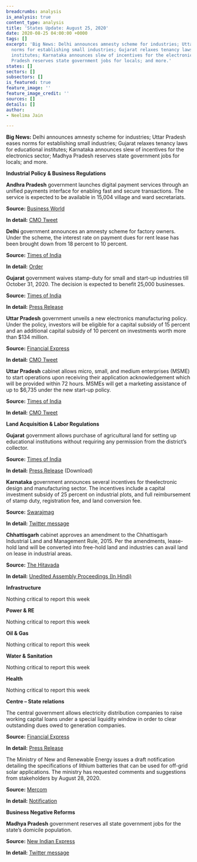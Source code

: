 ```yaml
---
breadcrumbs: analysis
is_analysis: true
content_type: analysis
title: 'States Update: August 25, 2020'
date: 2020-08-25 04:00:00 +0000
tags: []
excerpt: 'Big News: Delhi announces amnesty scheme for industries; Uttar Pradesh eases
  norms for establishing small industries; Gujarat relaxes tenancy laws for educational
  institutes; Karnataka announces slew of incentives for the electronics sector; Madhya
  Pradesh reserves state government jobs for locals; and more.'
states: []
sectors: []
subsectors: []
is_featured: true
feature_image: ''
feature_image_credit: ''
sources: []
details: []
author:
- Neelima Jain

---
```

**Big News:** Delhi announces amnesty scheme for industries; Uttar Pradesh eases norms for establishing small industries; Gujarat relaxes tenancy laws for educational institutes; Karnataka announces slew of incentives for the electronics sector; Madhya Pradesh reserves state government jobs for locals; and more.  
 

**Industrial Policy & Business Regulations**

**Andhra Pradesh** government launches digital payment services through an unified payments interface for enabling fast and secure transactions. The service is expected to be available in 15,004 village and ward secretariats.

**Source:** [Business World](http://www.businessworld.in/article/Andhra-CM-launches-UPI-facility-in-village-ward-secretariats/18-08-2020-309842/)

**In detail:** [CMO Tweet](https://twitter.com/AndhraPradeshCM/status/1295348146944356353?s=20)

**Delhi** government announces an amnesty scheme for factory owners. Under the scheme, the interest rate on payment dues for rent lease has been brought down from 18 percent to 10 percent.

**Source:** [Times of India](https://timesofindia.indiatimes.com/city/delhi/delhi-government-announces-relief-for-traders/articleshow/77696030.cms)

**In detail:** [Order](http://www.dsiidc.org/dsidc/14082020order-rl-amnestyscheme.pdf)

**Gujarat** government waives stamp-duty for small and start-up industries till October 31, 2020. The decision is expected to benefit 25,000 businesses.

**Source:** [Times of India](https://timesofindia.indiatimes.com/city/ahmedabad/to-revive-small-industries-start-ups-gujarat-announce-stamp-duty-waiving/articleshow/77679427.cms)

**In detail:** [Press Release](https://gujaratinformation.net/article/?id=MTk5OTQ=)

**Uttar Pradesh** government unveils a new electronics manufacturing policy. Under the policy, investors will be eligible for a capital subsidy of 15 percent and an additional capital subsidy of 10 percent on investments worth more than $134 million.

**Source:** [Financial Express](https://www.financialexpress.com/industry/uttar-pradesh-unveils-new-electronics-manufacturing-policy/2059211/)

**In detail:** [CMO Tweet](https://twitter.com/CMOfficeUP/status/1295977175661699077)

**Uttar Pradesh** cabinet allows micro, small, and medium enterprises (MSME) to start operations upon receiving their application acknowledgement which will be provided within 72 hours. MSMEs will get a marketing assistance of up to $6,735 under the new start-up policy.

**Source:** [Times of India](https://timesofindia.indiatimes.com/city/lucknow/up-govt-eases-norms-for-establishing-msme-units/articleshow/77623313.cms)

**In detail:** [CMO Tweet](https://twitter.com/CMOfficeUP/status/1295976124430733313?s=20)

**Land Acquisition & Labor Regulations**

**Gujarat** government allows purchase of agricultural land for setting up educational institutions without requiring any permission from the district’s collector.

**Source:** [Times of India](https://timesofindia.indiatimes.com/city/ahmedabad/curbs-eased-to-buy-agricultural-land-for-setting-up-education-institutions/articleshow/77665840.cms)

**In detail:** [Press Release](https://gujaratinformation.net/article/?id=MTk5MjI=) (Download)

**Karnataka** government announces several incentives for theelectronic design and manufacturing sector. The incentives include a capital investment subsidy of 25 percent on industrial plots, and full reimbursement of stamp duty, registration fee, and land conversion fee.

**Source:** [Swarajmag](https://swarajyamag.com/insta/karnataka-announces-major-incentives-for-electronic-design-and-manufacturing-sector-including-land-subsidy)

**In detail:** [Twitter message](https://twitter.com/drashwathcn/status/1296052738606817280)

**Chhattisgarh** cabinet approves an amendment to the Chhattisgarh Industrial Land and Management Rule, 2015. Per the amendments, lease-hold land will be converted into free-hold land and industries can avail land on lease in industrial areas.

**Source:** [The Hitavada](https://www.thehitavada.com/Encyc/2020/8/21/Cabinet-approves-33-key-proposals.html)

**In detail:** [Unedited Assembly Proceedings (In Hindi)](http://www.cgvidhansabha.gov.in/hindi_new/satra/fifth_assembly/seventh/proc25082020/proc25082020.pdf)

**Infrastructure**

Nothing critical to report this week

**Power & RE**

Nothing critical to report this week

**Oil & Gas**

Nothing critical to report this week

**Water & Sanitation**

Nothing critical to report this week

**Health**

Nothing critical to report this week

**Centre – State relations**

The central government allows electricity distribution companies to raise working capital loans under a special liquidity window in order to clear outstanding dues owed to generation companies.

**Source:** [Financial Express](https://www.financialexpress.com/economy/cabinet-nod-energy-infra-msmes-are-key-gainers/2060201/)

**In detail:** [Press Release](https://pib.gov.in/PressReleasePage.aspx?PRID=1646947)

The Ministry of New and Renewable Energy issues a draft notification detailing the specifications of lithium batteries that can be used for off-grid solar applications. The ministry has requested comments and suggestions from stakeholders by August 28, 2020.

**Source:** [Mercom](https://mercomindia.com/mnre-lists-lithium-battery-specifications/)

**In detail:** [Notification](https://mnre.gov.in/img/documents/uploads/file_f-1597899633568.pdf)

**Business Negative Reforms**

**Madhya Pradesh** government reserves all state government jobs for the state’s domicile population.

**Source:** [New Indian Express](https://www.newindianexpress.com/nation/2020/aug/18/mps-resources-for-mps-children-chouhan-says-all-state-govt-jobs-reserved-for-state-residents-2185022.html)

**In detail:** [Twitter message](https://twitter.com/CMMadhyaPradesh/status/1295662571169517569)